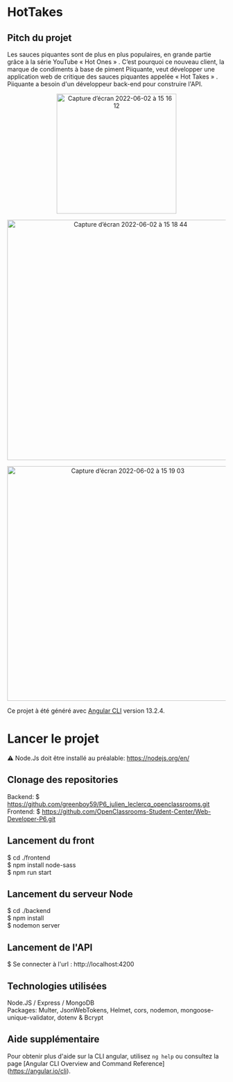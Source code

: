 # HotTakes

## Pitch du projet
Les sauces piquantes sont de plus en plus populaires, en grande partie grâce à la série YouTube « Hot Ones » . C’est pourquoi ce nouveau client, la marque de condiments à base de piment Piiquante, veut développer une application web de critique des sauces piquantes appelée « Hot Takes » . Piiquante a besoin d'un développeur back-end pour construire l'API.

 <p align="center"><img width="276" alt="Capture d’écran 2022-06-02 à 15 16 12" src="https://user-images.githubusercontent.com/81871149/171637764-f5c2c0b1-dc8e-4d62-8aca-d9c137f649e1.png"></p>
 
 <p align="center"><img width="553" alt="Capture d’écran 2022-06-02 à 15 18 44" src="https://user-images.githubusercontent.com/81871149/171638377-2bb47066-5225-435c-8ade-68581c99be83.png"></p>

 <p align="center"><img width="540" alt="Capture d’écran 2022-06-02 à 15 19 03" src="https://user-images.githubusercontent.com/81871149/171638410-1b639e4f-68bf-435d-8dc0-bb604f0d2291.png"></p>

Ce projet à été généré avec [Angular CLI](https://github.com/angular/angular-cli) version 13.2.4.

# Lancer le projet

⚠️ Node.Js doit être installé au préalable: https://nodejs.org/en/

## Clonage des repositories
Backend: $ https://github.com/greenboy59/P6_julien_leclercq_openclassrooms.git  
Frontend: $ https://github.com/OpenClassrooms-Student-Center/Web-Developer-P6.git 

## Lancement du front
$ cd ./frontend   
$ npm install node-sass   
$ npm run start   

## Lancement du serveur Node
$ cd ./backend  
$ npm install   
$ nodemon server   

## Lancement de l'API
$ Se connecter à l'url : http://localhost:4200

## Technologies utilisées
Node.JS / Express / MongoDB  
Packages: Multer, JsonWebTokens, Helmet, cors, nodemon, mongoose-unique-validator, dotenv & Bcrypt

## Aide supplémentaire

Pour obtenir plus d'aide sur la CLI angular, utilisez `ng help` ou consultez la page [Angular CLI Overview and Command Reference] (https://angular.io/cli).